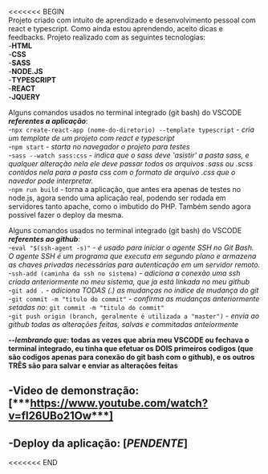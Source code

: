 <<<<<<< BEGIN  
Projeto criado com intuito de aprendizado e desenvolvimento pessoal com react e typescript. Como ainda estou aprendendo, aceito dicas e feedbacks. Projeto realizado com as seguintes tecnologias:  
    -**HTML**  
    -**CSS**  
    -**SASS**  
    -**NODE.JS**  
    -**TYPESCRIPT**  
    -**REACT**   
    -**JQUERY**   

Alguns comandos usados no terminal integrado (git bash) do VSCODE ***referentes a aplicação***:  
    -`npx create-react-app (nome-do-diretorio) --template typescript` - *cria um template de um projeto com react e typescript*  
    -`npm start` - *starta no navegador o projeto para testes*  
    -`sass --watch sass:css` - *indica que o sass deve 'asistir' a pasta sass, e qualquer alteração nela ele deve passar todos os arquivos .sass ou .scss contidos nela para a pasta css com o formato de arquivo .css que o navedor pode interpretar.*  
    -`npm run build` - torna a aplicação, que antes era apenas de testes no node.js, agora sendo uma aplicação real, podendo ser rodada em servidores tanto apache, como o imbutido do PHP. Também sendo agora possivel fazer o deploy da mesma.
    
Alguns comandos usados no terminal integrado (git bash) do VSCODE ***referentes ao github***:  
   -`eval "$(ssh-agent -s)"` - *é usado para iniciar o agente SSH no Git Bash. O agente SSH é um programa que executa em segundo plano e armazena as chaves privadas necessárias para autenticação em um servidor remoto.*  
   -`ssh-add (caminha da ssh no sistema)` - *adiciona a conexão uma ssh criada anteriormente no meu sistema, que ja está linkada no meu github*  
   -`git add .` - *adiciona TODAS (.) as mudanças no indice de mudança do git*  
   -`git commit -m "titulo do commit"` - *confirma as mudanças anteriormente setadas no:* `git commit -m "titulo do commit"`  
   -`git push origin (branch, geralmente é utilizada a "master")` - *envia ao github todas as alterações feitas, salvas e commitadas anteiormente* 
  
***--lembrando que:*** **todas as vezes que abria meu VSCODE ou fechava o terminal integrado, eu tinha que efetuar os DOIS primeiros codigos (que são codigos apenas para conexão do git bash com o github), e os outros TRÊS são para salvar e enviar as alterações feitas**  
  
## -**Video de demonstração**: [***https://www.youtube.com/watch?v=fI26UBo21Ow***]
## -**Deploy da aplicação**: [***PENDENTE***]
<<<<<<< END

